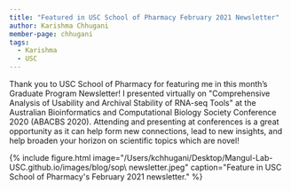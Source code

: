 ```yaml
---
title: "Featured in USC School of Pharmacy February 2021 Newsletter"
author: Karishma Chhugani
member-page: chhugani
tags:
  - Karishma
  - USC
---
```


Thank you to USC School of Pharmacy for featuring me in this month’s Graduate Program Newsletter! I presented virtually on "Comprehensive Analysis of Usability and Archival Stability of RNA-seq Tools" at the Australian Bioinformatics and Computational Biology Society Conference 2020 (ABACBS 2020). Attending and presenting at conferences is a great opportunity as it can help form new connections, lead to new insights, and help broaden your horizon on scientific topics which are novel!

{% include figure.html image="/Users/kchhugani/Desktop/Mangul-Lab-USC.github.io/images/blog/sop\ newsletter.jpeg" caption="Feature in USC School of Pharmacy's February 2021 newsletter." %} 
